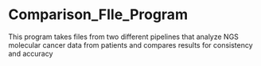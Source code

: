 # Comparison_FIle_Program
This program takes files from two different pipelines that analyze NGS molecular cancer data from patients and compares results for consistency and accuracy







